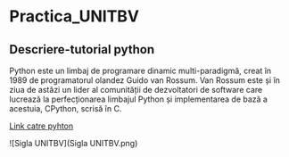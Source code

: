 # Practica_UNITBV
## Descriere-tutorial python
Python este un limbaj de programare dinamic multi-paradigmă, creat în 1989 de programatorul olandez Guido van Rossum. Van Rossum este și în ziua de astăzi un lider al comunității de dezvoltatori de software care lucrează la perfecționarea limbajul Python și implementarea de bază a acestuia, CPython, scrisă în C. 

[Link catre pyhton](learnphyton.org) 

![Sigla UNITBV](Sigla UNITBV.png)